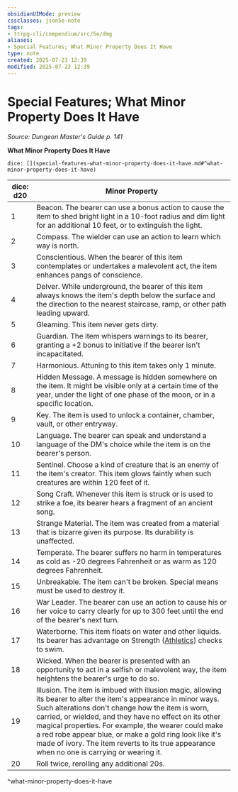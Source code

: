 ```yaml
---
obsidianUIMode: preview
cssclasses: json5e-note
tags:
- ttrpg-cli/compendium/src/5e/dmg
aliases:
- Special Features; What Minor Property Does It Have
type: note
created: 2025-07-23 12:39
modified: 2025-07-23 12:39
---
```

# Special Features; What Minor Property Does It Have
*Source: Dungeon Master's Guide p. 141* 

**What Minor Property Does It Have**

`dice: [](special-features-what-minor-property-does-it-have.md#^what-minor-property-does-it-have)`

| dice: d20 | Minor Property |
|-----------|----------------|
| 1 | Beacon. The bearer can use a bonus action to cause the item to shed bright light in a 10-foot radius and dim light for an additional 10 feet, or to extinguish the light. |
| 2 | Compass. The wielder can use an action to learn which way is north. |
| 3 | Conscientious. When the bearer of this item contemplates or undertakes a malevolent act, the item enhances pangs of conscience. |
| 4 | Delver. While underground, the bearer of this item always knows the item's depth below the surface and the direction to the nearest staircase, ramp, or other path leading upward. |
| 5 | Gleaming. This item never gets dirty. |
| 6 | Guardian. The item whispers warnings to its bearer, granting a +2 bonus to initiative if the bearer isn't incapacitated. |
| 7 | Harmonious. Attuning to this item takes only 1 minute. |
| 8 | Hidden Message. A message is hidden somewhere on the item. It might be visible only at a certain time of the year, under the light of one phase of the moon, or in a specific location. |
| 9 | Key. The item is used to unlock a container, chamber, vault, or other entryway. |
| 10 | Language. The bearer can speak and understand a language of the DM's choice while the item is on the bearer's person. |
| 11 | Sentinel. Choose a kind of creature that is an enemy of the item's creator. This item glows faintly when such creatures are within 120 feet of it. |
| 12 | Song Craft. Whenever this item is struck or is used to strike a foe, its bearer hears a fragment of an ancient song. |
| 13 | Strange Material. The item was created from a material that is bizarre given its purpose. Its durability is unaffected. |
| 14 | Temperate. The bearer suffers no harm in temperatures as cold as -20 degrees Fahrenheit or as warm as 120 degrees Fahrenheit. |
| 15 | Unbreakable. The item can't be broken. Special means must be used to destroy it. |
| 16 | War Leader. The bearer can use an action to cause his or her voice to carry clearly for up to 300 feet until the end of the bearer's next turn. |
| 17 | Waterborne. This item floats on water and other liquids. Its bearer has advantage on Strength ([Athletics](/03_Mechanics/CLI/skills.md#Athletics)) checks to swim. |
| 18 | Wicked. When the bearer is presented with an opportunity to act in a selfish or malevolent way, the item heightens the bearer's urge to do so. |
| 19 | Illusion. The item is imbued with illusion magic, allowing its bearer to alter the item's appearance in minor ways. Such alterations don't change how the item is worn, carried, or wielded, and they have no effect on its other magical properties. For example, the wearer could make a red robe appear blue, or make a gold ring look like it's made of ivory. The item reverts to its true appearance when no one is carrying or wearing it. |
| 20 | Roll twice, rerolling any additional 20s. |
^what-minor-property-does-it-have